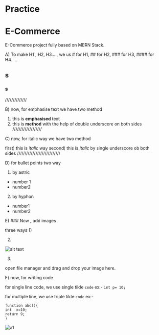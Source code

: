 # Practice

# E-Commerce
E-Commerce project fully based on MERN Stack.

A) To make H1 , H2, H3...., we us # for H1, ## for H2, ### for H3, #### for H4.....
## s
### s

//////////////

B) now, for emphasise text
we have two method

1) this is **emphasised** text
2) this is __method__ with the help of double underscore on both sides
///////////////////

C) now, for italic way
we have two method

first) this is *italic* way
second) this is _italic_ by single underscore ob both sides
////////////////////////////

D) for bullet points
two way
1) by astric
* number 1
* number2

2) by hyphon
- number1
- number2


E) ### Now , add images

three ways
1)
<img src="Image 2.jpg" alt=""/>

2)
![alt text](http://.....png)

3)
open file manager and drag and drop your image here.


F) now, for writing code

for single line code, we use single tilde `code`
ex:-
`int p= 10;`

for multiple line, we use triple tilde ```code```
ex:-

```
function abc(){
int  x=10;
return 9;
}
```

![a1](https://github.com/Abhay-Kumar30/E-Commerce/assets/166091833/879b44b4-c9aa-40be-b269-d8148c7fe9f8)





